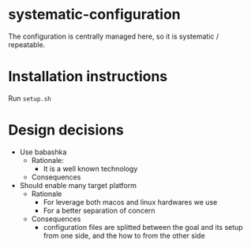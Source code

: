 # systematic-configuration
The configuration is centrally managed here, so it is systematic / repeatable.

# Installation instructions

Run `setup.sh`

# Design decisions

* Use babashka 
   * Rationale: 
      * It is a well known technology
   * Consequences
* Should enable many target platform
    * Rationale
      * For leverage both macos and linux hardwares we use
      * For a better separation of concern
    * Consequences 
      * configuration files are splitted between the goal and its setup from one side, and the how to from the other side
